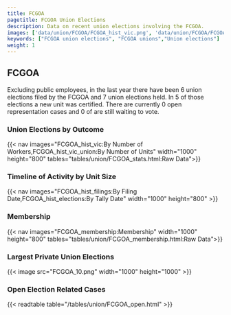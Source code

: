 ```yaml
---
title: FCGOA
pagetitle: FCGOA Union Elections
description: Data on recent union elections involving the FCGOA.
images: ['data/union/FCGOA/FCGOA_hist_vic.png', 'data/union/FCGOA/FCGOA_hist_size.png', 'data/union/FCGOA/FCGOA_10.png']
keywords: ["FCGOA union elections", "FCGOA unions","Union elections"]
weight: 1
---
```

##  FCGOA

Excluding public employees, in the last year there have been 6 union elections filed by the FCGOA and 7 union elections held. In 5 of those elections a new unit was certified. There are currently 0 open representation cases and 0 of are still waiting to vote.

### Union Elections by Outcome
{{< nav images="FCGOA_hist_vic:By Number of Workers,FCGOA_hist_vic_union:By Number of Units" width="1000" height="800" tables="tables/union/FCGOA_stats.html:Raw Data">}}

### Timeline of Activity by Unit Size
{{< nav images="FCGOA_hist_filings:By Filing Date,FCGOA_hist_elections:By Tally Date" width="1000" height="800" >}}

### Membership
{{< nav images="FCGOA_membership:Membership" width="1000" height="800" tables="tables/union/FCGOA_membership.html:Raw Data">}}

### Largest Private Union Elections
{{< image src="FCGOA_10.png" width="1000" height="1000"  >}}

### Open Election Related Cases
{{< readtable table="/tables/union/FCGOA_open.html" >}}

